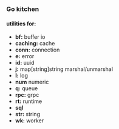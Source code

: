 ### Go kitchen

#### utilities for:
+ **bf:** buffer io
+ **caching:** cache
+ **conn:** connection
+ **e:** error
+ **id:** uuid
+ **j:** map[string]string marshal/unmarshal
+ **l:** log
+ **num** numeric
+ **q:** queue
+ **rpc:** grpc
+ **rt:** runtime
+ **sql**
+ **str:** string
+ **wk:** worker